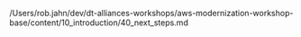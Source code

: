 /Users/rob.jahn/dev/dt-alliances-workshops/aws-modernization-workshop-base/content/10_introduction/40_next_steps.md